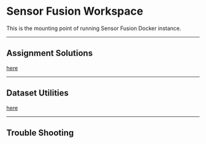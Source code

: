 # Sensor Fusion Workspace

This is the mounting point of running Sensor Fusion Docker instance.

---

## Assignment Solutions

[here](https://github.com/AlexGeControl/Sensor-Fusion/tree/master/workspace/assignments/)

---

## Dataset Utilities

[here](https://github.com/AlexGeControl/Sensor-Fusion/tree/master/workspace/data/)

---

## Trouble Shooting

